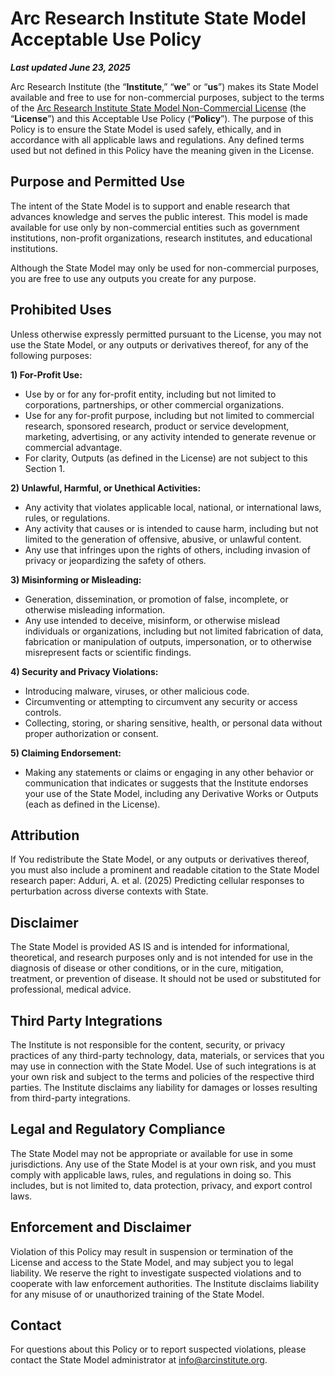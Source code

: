 
# Arc Research Institute State Model Acceptable Use Policy

**_Last updated June 23, 2025_**

Arc Research Institute (the “**Institute**,” “**we**” or “**us**”) makes its State Model available and free to use for non-commercial purposes, subject to the terms of the [Arc Research Institute State Model Non-Commercial License](MODEL_LICENSE.md) (the “**License**”) and this Acceptable Use Policy (“**Policy**”). The purpose of this Policy is to ensure the State Model is used safely, ethically, and in accordance with all applicable laws and regulations. Any defined terms used but not defined in this Policy have the meaning given in the License. 

## Purpose and Permitted Use

The intent of the State Model is to support and enable research that advances knowledge and serves the public interest. This model is made available for use only by non-commercial entities such as government institutions, non-profit organizations, research institutes, and educational institutions.

Although the State Model may only be used for non-commercial purposes, you are free to use any outputs you create for any purpose. 

## Prohibited Uses

Unless otherwise expressly permitted pursuant to the License, you may not use the State Model, or any outputs or derivatives thereof, for any of the following purposes:

**1)  For-Profit Use:**
-  Use by or for any for-profit entity, including but not limited to corporations, partnerships, or other commercial organizations.
-  Use for any for-profit purpose, including but not limited to commercial research, sponsored research, product or service development, marketing, advertising, or any activity intended to generate revenue or commercial advantage.
-  For clarity, Outputs (as defined in the License) are not subject to this Section 1.

**2)  Unlawful, Harmful, or Unethical Activities:**
-  Any activity that violates applicable local, national, or international laws, rules, or regulations.
-  Any activity that causes or is intended to cause harm, including but not limited to the generation of offensive, abusive, or unlawful content.
-  Any use that infringes upon the rights of others, including invasion of privacy or jeopardizing the safety of others.

**3)  Misinforming or Misleading:**
-  Generation, dissemination, or promotion of false, incomplete, or otherwise misleading information.
-  Any use intended to deceive, misinform, or otherwise mislead individuals or organizations, including but not limited fabrication of data, fabrication or manipulation of outputs, impersonation, or to otherwise misrepresent facts or scientific findings.

**4)  Security and Privacy Violations:**
-  Introducing malware, viruses, or other malicious code.
-  Circumventing or attempting to circumvent any security or access controls.
-  Collecting, storing, or sharing sensitive, health, or personal data without proper authorization or consent.

**5)  Claiming Endorsement:**
-  Making any statements or claims or engaging in any other behavior or communication that indicates or suggests that the Institute endorses your use of the State Model, including any Derivative Works or Outputs (each as defined in the License). 

## Attribution

If You redistribute the State Model, or any outputs or derivatives thereof, you must also include a prominent and readable citation to the State Model research paper: Adduri, A. et al. (2025) Predicting cellular responses to perturbation across diverse contexts with State.

## Disclaimer

The State Model is provided AS IS and is intended for informational, theoretical, and research purposes only and is not intended for use in the diagnosis of disease or other conditions, or in the cure, mitigation, treatment, or prevention of disease. It should not be used or substituted for professional, medical advice.

## Third Party Integrations

The Institute is not responsible for the content, security, or privacy practices of any third-party technology, data, materials, or services that you may use in connection with the State Model. Use of such integrations is at your own risk and subject to the terms and policies of the respective third parties. The Institute disclaims any liability for damages or losses resulting from third-party integrations.

## Legal and Regulatory Compliance

The State Model may not be appropriate or available for use in some jurisdictions. Any use of the State Model is at your own risk, and you must comply with applicable laws, rules, and regulations in doing so. This includes, but is not limited to, data protection, privacy, and export control laws.  

## Enforcement and Disclaimer

Violation of this Policy may result in suspension or termination of the License and access to the State Model, and may subject you to legal liability. We reserve the right to investigate suspected violations and to cooperate with law enforcement authorities. The Institute disclaims liability for any misuse of or unauthorized training of the State Model.

## Contact

For questions about this Policy or to report suspected violations, please contact the State Model administrator at <info@arcinstitute.org>.
